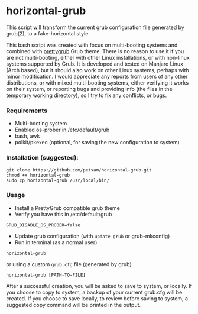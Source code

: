 # horizontal-grub
This script will transform the current grub configuration file generated by grub(2), to a fake-horizontal style.

This bash script was created with focus on multi-booting systems and combined with [prettygrub](https://github.com/petsam/prettygrub) Grub theme.
There is no reason to use it if you are not multi-booting, either with other Linux installations, or with non-linux systems supported by Grub.
It is developed and tested on Manjaro Linux (Arch based), but it should also work on other Linux systems, perhaps with minor modification. I would appreciate any reports from users of any other distributions, or with mixed multi-booting systems, either verifying it works on their system, or reporting bugs and providing info (the files in the temporary working directory), so I try to fix any conflicts, or bugs.

### Requirements
* Multi-booting system
* Enabled os-prober in /etc/default/grub
* bash, awk
* polkit/pkexec (optional, for saving the new configuration to system)


### Installation (suggested):
```
git clone https://github.com/petsam/horizontal-grub.git
chmod +x horizontal-grub
sudo cp horizontal-grub /usr/local/bin/
```

### Usage
* Install a PrettyGrub compatible grub theme
* Verify you have this in /etc/default/grub
```
GRUB_DISABLE_OS_PROBER=false
```
* Update grub configuration (with `update-grub` or grub-mkconfig)
* Run in terminal (as a normal user)
```
horizontal-grub
```
or using a custom `grub.cfg` file (generated by grub)
```
horizontal-grub [PATH-TO-FILE]
```
After a successful creation, you will be asked to save to system, or locally.
If you choose to copy to system, a backup of your current grub.cfg will be created.
If you choose to save locally, to review before saving to system, a suggested copy command will be printed in the output.